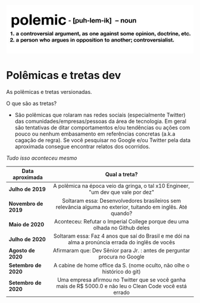 ![](https://raw.githubusercontent.com/ezefranca/polemicas-e-tretas-dev/master/figure.jpeg)

# Polêmicas e tretas dev
As polêmicas e tretas versionadas. 

O que são as tretas? 

- São polêmicas que rolaram nas redes sociais (especialmente Twitter) das comunidades/empresas/pessoas da área de tecnologia. Em geral são tentativas de ditar comportamentos e/ou tendências ou ações com pouco ou nenhum embasamento em referências concretas (a.k.a cagação de regra). Se você pesquisar no Google e/ou Twitter pela data aproximada consegue encontrar relatos dos ocorridos.


*Tudo isso aconteceu mesmo*


| Data aproximada   |      Qual a treta?   |
|----------|:-------------:|
| **Julho de 2019** |  A polêmica na época veio da gringa, o tal x10 Engineer, "um dev que vale por dez"| 
| **Novembro de 2019** |  Soltaram essa: Desenvolvedores brasileiros sem relevância alguma no exterior, tuitando em inglês. Até quando? | 
| **Maio de 2020** |    Aconteceu: Refutar o Imperial College porque deu uma olhada no Github deles   | 
| **Julho de 2020** | Soltaram essa: Faz 4 anos que saí do Brasil e me dói na alma a pronúncia errada do inglês de vocês | 
| **Agosto de 2020** | Afirmaram que: Dev Sênior para Jr. : antes de perguntar procura no Google | 
| **Setembro de 2020** | A cabine de home office da S. (nome oculto, não olhe o histórico do git) | 
| **Setembro de 2020** | Uma empresa afirmou no Twitter que se você ganha mais de R$ 5000.0 e não leu o Clean Code você está errado| 
